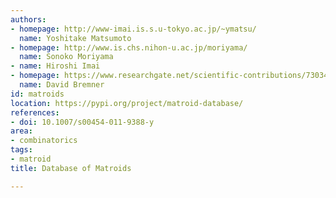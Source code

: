 ```yaml
---
authors:
- homepage: http://www-imai.is.s.u-tokyo.ac.jp/~ymatsu/
  name: Yoshitake Matsumoto
- homepage: http://www.is.chs.nihon-u.ac.jp/moriyama/
  name: Sonoko Moriyama
- name: Hiroshi Imai
- homepage: https://www.researchgate.net/scientific-contributions/7303453_David_Bremner
  name: David Bremner
id: matroids
location: https://pypi.org/project/matroid-database/
references:
- doi: 10.1007/s00454-011-9388-y
area:
- combinatorics
tags:
- matroid
title: Database of Matroids

---
```


